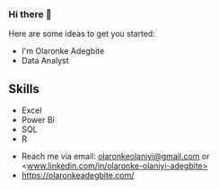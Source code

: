 ### Hi there 👋

Here are some ideas to get you started:

- I'm Olaronke Adegbite
- Data Analyst
## Skills
  * Excel
  * Power Bi
  * SQL
  * R
- Reach me via email: olaronkeolaniyi@gmail.com  or <www.linkedin.com/in/olaronke-olaniyi-adegbite>
- <https://olaronkeadegbite.com/>
  
<!--
**Olaronkee/Olaronkee** is a ✨ _special_ ✨ repository because its `README.md` (this file) appears on your GitHub profile.
-->
